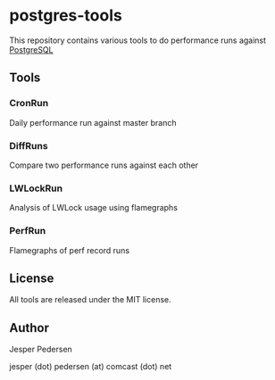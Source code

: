 # postgres-tools

This repository contains various tools to do performance runs against
[PostgreSQL](http://www.postgresql.org "PostgreSQL's Homepage")

## Tools

### CronRun

Daily performance run against master branch

### DiffRuns

Compare two performance runs against each other

### LWLockRun

Analysis of LWLock usage using flamegraphs

### PerfRun

Flamegraphs of perf record runs

## License

All tools are released under the MIT license.

## Author

Jesper Pedersen

jesper (dot) pedersen (at) comcast (dot) net
